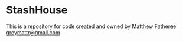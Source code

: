 StashHouse
==========

This is a repository for code created and owned by Matthew Fatheree
greymattr@gmail.com





